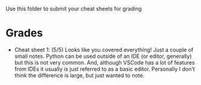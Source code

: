 Use this folder to submit your cheat sheets for grading

# Grades
- Cheat sheet 1: (5/5) Looks like you covered everything! Just a couple of small notes. Python can be used outside of an IDE (or editor, generally) but this is not very common. And, although VSCode has a lot of features from IDEs it usually is just referred to as a basic editor. Personally I don't think the difference is large, but just wanted to note.